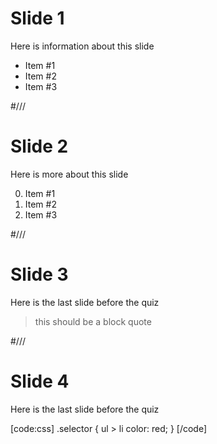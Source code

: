 # Slide 1

Here is information about this slide

* Item #1
* Item #2
* Item #3


#///


# Slide 2

Here is more about this slide

0. Item #1
0. Item #2
0. Item #3

#///


# Slide 3

Here is the last slide before the quiz

> this should be a block quote


#///


# Slide 4

Here is the last slide before the quiz

[code:css]
.selector {
  ul > li
  color: red;
}
[/code]